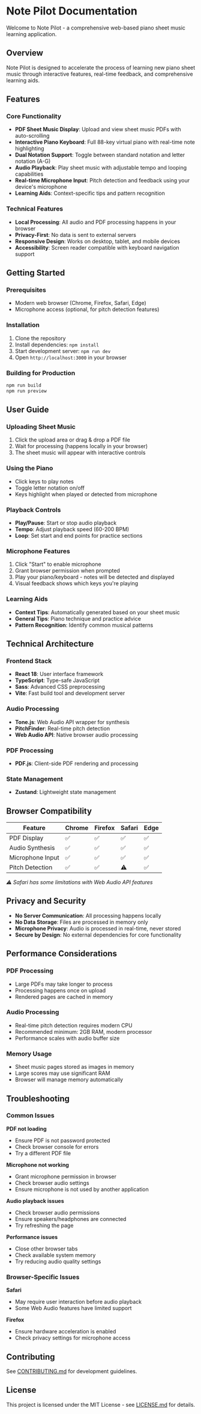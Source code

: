 # Note Pilot Documentation

Welcome to Note Pilot - a comprehensive web-based piano sheet music learning application.

## Overview

Note Pilot is designed to accelerate the process of learning new piano sheet music through interactive features, real-time feedback, and comprehensive learning aids.

## Features

### Core Functionality
- **PDF Sheet Music Display**: Upload and view sheet music PDFs with auto-scrolling
- **Interactive Piano Keyboard**: Full 88-key virtual piano with real-time note highlighting
- **Dual Notation Support**: Toggle between standard notation and letter notation (A-G)
- **Audio Playback**: Play sheet music with adjustable tempo and looping capabilities
- **Real-time Microphone Input**: Pitch detection and feedback using your device's microphone
- **Learning Aids**: Context-specific tips and pattern recognition

### Technical Features
- **Local Processing**: All audio and PDF processing happens in your browser
- **Privacy-First**: No data is sent to external servers
- **Responsive Design**: Works on desktop, tablet, and mobile devices
- **Accessibility**: Screen reader compatible with keyboard navigation support

## Getting Started

### Prerequisites
- Modern web browser (Chrome, Firefox, Safari, Edge)
- Microphone access (optional, for pitch detection features)

### Installation
1. Clone the repository
2. Install dependencies: `npm install`
3. Start development server: `npm run dev`
4. Open `http://localhost:3000` in your browser

### Building for Production
```bash
npm run build
npm run preview
```

## User Guide

### Uploading Sheet Music
1. Click the upload area or drag & drop a PDF file
2. Wait for processing (happens locally in your browser)
3. The sheet music will appear with interactive controls

### Using the Piano
- Click keys to play notes
- Toggle letter notation on/off
- Keys highlight when played or detected from microphone

### Playback Controls
- **Play/Pause**: Start or stop audio playback
- **Tempo**: Adjust playback speed (60-200 BPM)
- **Loop**: Set start and end points for practice sections

### Microphone Features
1. Click "Start" to enable microphone
2. Grant browser permission when prompted
3. Play your piano/keyboard - notes will be detected and displayed
4. Visual feedback shows which keys you're playing

### Learning Aids
- **Context Tips**: Automatically generated based on your sheet music
- **General Tips**: Piano technique and practice advice
- **Pattern Recognition**: Identify common musical patterns

## Technical Architecture

### Frontend Stack
- **React 18**: User interface framework
- **TypeScript**: Type-safe JavaScript
- **Sass**: Advanced CSS preprocessing
- **Vite**: Fast build tool and development server

### Audio Processing
- **Tone.js**: Web Audio API wrapper for synthesis
- **PitchFinder**: Real-time pitch detection
- **Web Audio API**: Native browser audio processing

### PDF Processing
- **PDF.js**: Client-side PDF rendering and processing

### State Management
- **Zustand**: Lightweight state management

## Browser Compatibility

| Feature | Chrome | Firefox | Safari | Edge |
|---------|--------|---------|--------|------|
| PDF Display | ✅ | ✅ | ✅ | ✅ |
| Audio Synthesis | ✅ | ✅ | ✅ | ✅ |
| Microphone Input | ✅ | ✅ | ✅ | ✅ |
| Pitch Detection | ✅ | ✅ | ⚠️ | ✅ |

*⚠️ Safari has some limitations with Web Audio API features*

## Privacy and Security

- **No Server Communication**: All processing happens locally
- **No Data Storage**: Files are processed in memory only
- **Microphone Privacy**: Audio is processed in real-time, never stored
- **Secure by Design**: No external dependencies for core functionality

## Performance Considerations

### PDF Processing
- Large PDFs may take longer to process
- Processing happens once on upload
- Rendered pages are cached in memory

### Audio Processing
- Real-time pitch detection requires modern CPU
- Recommended minimum: 2GB RAM, modern processor
- Performance scales with audio buffer size

### Memory Usage
- Sheet music pages stored as images in memory
- Large scores may use significant RAM
- Browser will manage memory automatically

## Troubleshooting

### Common Issues

**PDF not loading**
- Ensure PDF is not password protected
- Check browser console for errors
- Try a different PDF file

**Microphone not working**
- Grant microphone permission in browser
- Check browser audio settings
- Ensure microphone is not used by another application

**Audio playback issues**
- Check browser audio permissions
- Ensure speakers/headphones are connected
- Try refreshing the page

**Performance issues**
- Close other browser tabs
- Check available system memory
- Try reducing audio quality settings

### Browser-Specific Issues

**Safari**
- May require user interaction before audio playback
- Some Web Audio features have limited support

**Firefox**
- Ensure hardware acceleration is enabled
- Check privacy settings for microphone access

## Contributing

See [CONTRIBUTING.md](./CONTRIBUTING.md) for development guidelines.

## License

This project is licensed under the MIT License - see [LICENSE.md](./LICENSE.md) for details.